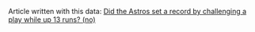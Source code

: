 Article written with this data: [Did the Astros set a record by challenging a play while up 13 runs? (no)](https://gregstoll.wordpress.com/2021/04/25/did-the-astros-set-a-record-by-challenging-a-play-while-up-13-runs-no/)